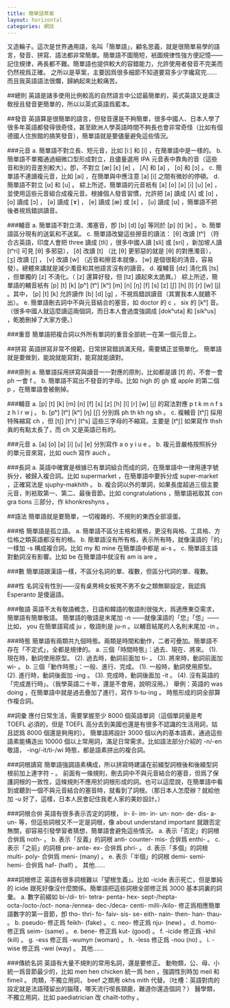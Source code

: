 ```yaml
---
title: 簡單語草案
layout: horizontal
categories: 網誌
---
```

又造輪子。這次是世界通用語，名叫「簡單語」，顧名思義，就是很簡單易學的語言，發音、拼寫、語法都非常簡單。簡單語不圖簡短，衹圖規律性強方便記憶——記住規律，再長都不難。簡單語也提供較大的容錯能力，允許使用者發音不完美而仍然視爲正確。
之所以是草案，主要因爲很多細節不知道要寫多少字纔寫完……而且我英語語法很爛，歸納起來比較痛苦。

##總則
英語是諸多使用比例較高的自然語言中公認最簡單的，英式英語又是廣泛敎授且發音更簡單的，所以以英式英語爲藍本。

##發音
英語算是很簡單的語言，但發音還是不夠簡單，很多中國人、日本人學了很多年英語都發得很奇怪，甚至歐洲人學英語時間不夠長也會非常奇怪（比如有個德國人住旅館的搞笑發音），簡單語就是要儘量避免這些情況。

###元音
a. 簡單語不對立長、短元音，比如 [i:] 和 [i] ，在簡單語中是一樣的。
b. 簡單語不單獨通過細微口型形成對立，且儘量選用 IPA 元音表中靠角的音（這些音和別的音差別較大）。卽，不對立 [æ] [ɛ] [e] ， [Λ] 和 [a] ， [o] 和 [ɔ] 。
c. 簡單語不連讀複元音，比如 [ai] ，在簡單與中應注意 [a] [i] 之間有微妙的停頓。
d. 簡單語不對立 [ʊ] 和 [u] 。
綜上所述，簡單語的元音衹有 [a] [o] [ə] [i] [u] [e] ，並使用這些元音組合成複元音。根據個人發音習慣，允許把 [a] 讀成 [Λ] 或 [ɑ] ， [o] 讀成 [ɔ] ， [ə] 讀成 [ɤ] ， [e] 讀成 [æ] 或 [ɛ] ， [u] 讀成 [ʊ] ，簡單語不把後者視爲錯誤讀音。

###輔音
a. 簡單語不對立淸、濁塞音，卽 [b] [d] [g] 等同於 [p] [t] [k] 。
b. 簡單語區分現有的送氣和不送氣。
c. 簡單語改變這些擦音的讀法： [θ] 改讀 [tʰ] （符合古英語，印度人會把 three 讀成 [tli] ，很多中國人讀 [sli] 或 [sri] ，新加坡人讀 [tʰri] 可見 [θ] 多邪惡）， [ð] 改讀 [t] （比 [θ] 更邪惡的就是  [θ] 的對應濁音）， [ʒ] 改讀 [∫] ， [v] 改讀 [w] （近音和擦音本就像， [w] 是個很鬆的淸音，容易發）。總體來講就是減少濁音和其他語言沒有的讀音。
d. 複輔音 [dz] 淸化爲 [ts] ，但單獨的 [z] 不淸化。（ [z] 還算好發，但 [tz] 讀起來太詭異。）
綜上所述，簡單語的輔音衹有 [p] [t] [k] [pʰ] [tʰ] [kʰ] [m] [n] [ŋ] [f] [s] [z] [ʃ] [h] [l] [r] [w] [j] 。其中， [p] [t] [k] 允許讀作 [b] [d] [g] ，不視爲錯誤讀音（其實我本人就聽不出）。
e. 簡單語刪去詞中不與元音結合的塞音，如 doctor 的 c ， six 的 [kʰ] 音。（很多中國人就這麼讀這兩個詞，而日本人會過度強調成 [dokʰuta] 和 [sikʰus] ，乾脆刪掉了大家方便。）

###重音
簡單語把複合詞以外所有單詞的重音全部統一在第一個元音上。

##拼寫
英語拼寫非常不規範，日常拼寫錯誤滿天飛，需要矯正並簡單化。
簡單語就是要做到，能說就能寫對，能寫就能讀對。

###原則
a. 簡單語採用拼寫與讀音一一對應的原則，比如都是讀 [f] 的，不會一會 ph 一會 f 。
b. 簡單語不寫出不發音的字母。比如 high 的 gh 或 apple 的第二個 p ，在簡單語會被刪掉。

###輔音
a. [p] [t] [k] [m] [n] [f] [s] [z] [h] [l] [r] [w] [j] 的寫法對應 p t k m n f s z h l r w j 。
b. [pʰ] [tʰ] [kʰ] [ŋ] [ʃ] 分別爲 ph th kh ng sh 。
c. 複輔音 [tʰ∫] 採用特殊縮寫 ch ，但 [t∫] [tʰr] [tʰs] 這些三字母的不縮寫。主要是 [tʰ∫] 如果寫作 thsh 眞的有點太長了，而 ch 又是英語已有的。

###元音
a. [a] [o] [ə] [i] [u] [e] 分別寫作 a o y i u e 。
b. 複元音嚴格按照拆分的單元音來寫，比如 ouch 寫作 auch 。

###長詞
a. 英語中確實是根據已有單詞組合而成的詞，在簡單語中一律用連字號拆分，被歸入複合詞。比如 supermarket ，在簡單語中要拆分成 super-market ，正確寫法是 sjuphy-makhith 。
b. 複合詞以外的單詞，如果長度超過三個主要元音，則衹取第一、第二、最後音節。比如 congratulations ，簡單語衹取其 con gra tions 三部分，作 khonkreshyns 。

##語法
簡單語就是要簡單，一切複雜的、不規則的東西全部滾蛋。

###格
簡單語是孤立語。
a. 簡單語不區分主格和賓格，更沒有與格、工具格、方位格之類英語都沒有的格。
b. 簡單語沒有所有格，表示所有時，就像漢語的「的」一樣加 -s 構成複合詞。比如 my 和 mine 在簡單語中都是 ai-s 。
c. 簡單語主語對動詞沒有影響。比如 be 在簡單語中就沒有 am is are 。

###數
簡單語跟漢語一樣，不區分名詞的單、複數，但區分代詞的單、複數。

###性
名詞沒有性別——沒有桌男椅女板凳不男不女之類無聊設定，我認爲 Esperanto 是傻逼語。

###敬語
英語不太有敬語槪念，日語和韓語的敬語則很強大，爲適應東亞需求，簡單語有簡單敬語。
簡單語的敬語是末尾加 -n ——就像漢語的「您」「怹」——比如， you 在簡單語寫成 ju ，敬語則是 ju-n 。以輔音結尾的人名則末尾加 -in 。

###時態
簡單語有兩類共九個時態。兩類是時間和動作，二者可疊加。簡單語不存在「不定式」，全都是規律的。
a. 三個「時間時態」：過去、現在、將來。
	(1). 現在時，動詞使用原型。
	(2). 過去時，動詞前面加 ti- 。
	(3). 將來時，動詞前面加 wi- 。
b. 三個「動作時態」：一般、進行、完成。
	(1). 一般時，動詞使用原型。
	(2). 進行時，動詞後面加 -ing 。
	(3). 完成時，動詞後面加 -it 。
	(4). 沒有英語的「完成進行時」。（我學英語二十年，還是不會用，說明沒用。）
舉例：英語的 was doing ，在簡單語中就是過去疊加了進行，寫作 ti-tu-ing 。
時態形成的詞全部算作複合詞。

##詞彙
應付日常生活，需要掌握至少 8000 個英語單詞（這個單詞量是考 TOEFL 必須的，但是 TOEFL 高分去到美國也還是有很多不認識的生活用詞，姑且認爲 8000 個還是夠用的）。
簡單語將設計 3000 個以內的基本語素，通過這些語素能構造出 10000 個以上常用詞，滿足日常需求。比如語法部分介紹的 -n/-en 敬語， -ing/-it/ti-/wi 時態，都是語素拼出的複合詞。

###詞根讀寫
簡單語強調語素構成，所以拼寫時建議在前綴型詞根後和後綴型詞根前加上連字符 - 。
前面有一條規則，刪去詞中不與元音結合的塞音，但爲了保護詞根的一致性，這條規則不應用於詞根形成的詞。也可以這麼說，在簡單語中看到或聽到一個不與元音結合的塞音時，就看到了詞根。（那日本人怎麼辦？就給他加 -u 好了，這樣，日本人民會記住我老人家的美妙設計。）

###詞根合倂
英語有很多表示否定的詞根， ir- il- im- in- un- non- de- dis- a- un- 等，但這些詞根又不一定是詞根，像 about understand important 就跟否定無關，卻容易引發學習者猜想，簡單語會避免這些情況。
a. 表示「否定」的詞根合倂爲 noth- 。
b. 表示「反義」的詞根 anti- counter- mis- 合倂爲 enthi- 。
c. 表示「之前」的詞根 pre- ante- ex- 合倂爲 phri- 。
d. 表示「多個」的詞根 multi- poly- 合倂爲 meni- (many) 。
e. 表示「半個」的詞根 demi- semi- hemi- 合倂爲 haf- (half) 。
其他……

###詞根修正
英語有很多詞根難以「望根生義」。比如 -icide 表示死亡，但是單純的 icide 跟死好像沒什麼關係。簡單語把這些詞根全部修正爲 3000 基本詞裏的詞彙。
a. 數字前綴如 bi-/di- tri- tetra- penta- hex- sept-/hepta- octa-/octo-/oct- nona-/ennea- dec-/deca- centi- milli-/kilo- 修正爲相應簡單語數字的第一音節，卽 tho- thri- fo- faiv- sis- se- eith- nain- then- han- thau- 。
b. pseudo- 修正爲 feikh- (fake) 。
c. neo- 修正爲 nju- (new) 。
d. homo- 修正爲 seim- (same) 。
e. bene- 修正爲 kut- (good) 。
f. -icide 修正爲 -khil (kill) 。
g. -ess 修正爲 -wumyn (woman) 。
h. -less 修正爲 -nou (no) 。
i. -wise 修正爲 -wei (way) 。
其他……

###傳統名詞
英語有大量不規則的常用名詞，還是要修正。
動物類，公、母、小統一爲音節最少的，比如 men hen chicken 統一爲 hen ，強調性別時加 meil 和 fimeil 。
肉類，不獨立用詞， beef 之類用 okhs mith 代替。（吐槽：英語對肉的設定就是法語殘留出的腦殘，哪天流行喫長頸鹿，難道你還造個詞？）
醫學類，不獨立用詞，比如 paediatrician 改 chailt-tothy 。
